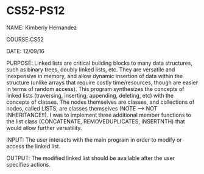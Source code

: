 # CS52-PS12

NAME: Kimberly Hernandez

COURSE:CS52

DATE: 12/09/16

PURPOSE: Linked lists are critical building blocks to many data structures, such as binary trees, doubly linked lists, etc. They are versatile and inexpensive in memory, and allow
		dynamic insertion of data within the structure (unlike arrays that require costly time/resources, though are easier in terms of random access). This program synthesizes the 
		concepts of linked lists (traversing, inserting, appending, deleting, etc) with the concepts of classes. The nodes themselves are classes, and collections of nodes, called LISTS,
		are classes themselves (NOTE --> NOT INHERITANCE!!). I was to implement three additional member functions to the list class (CONCATENATE, REMOVEDUPLICATES, INSERTNTH) that would allow 
		further versatility.
    
INPUT: The user interacts with the main program in order to modify or access the linked list. 

OUTPUT: The modified linked list should be available after the user specifies actions. 

